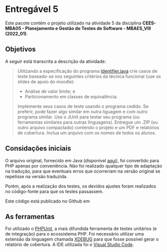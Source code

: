 # Entregável 5

Este pacote contém o projeto utilizado na atividade 5 da disciplina **CEES-MBA05 - Planejamento e Gestão de Testes de Software - MBAES_VIII (2022_01)**.

## Objetivos

A seguir está transcrita a descrição da atividade:

> Utilizando a especificação do programa [Identifier.java](./00_extras/Identifier.java) crie casos de teste baseado-se nos seguintes critérios da técnica funcional (use os slides de apoio do moodle):
>
> - Análise de valor limite; e
> - Particionamento em classes de equivalência.
>
> Implemente seus casos de teste usando o programa cedido. Se preferir, pode fazer algo similar em outra liguagem e com outro programa similar. Use o JUnit para testar seu programa (ou ferramentas similares para outras linguagens). Entregue um .ZIP (ou outro arquivo compactado) contendo o projeto e um PDF e relatórios de cobertura. Inclua um arquivo com os nomes de todos os alunos.


## Considações iniciais

O arquivo original, fornecido em Java (disponível [aqui](./00_extras/Identifier.java)), foi convertido para PHP apenas por conveniência. Não foi realizado qualquer tipo de adaptação na tradução, para que eventuais erros que ocorreriam na versão original se repetisse na versão traduzida.

Porém, após a realização dos testes, os devidos ajustes foram realizados no código-fonte para que os testes passassem.

Este código está publicado no Github em

## As ferramentas

Foi utilizado o [PHPUnit](https://phpunit.de/), a mais difundida ferramenta de testes unitários (e de integração) para o ecossistema PHP. Foi necessário utilizar uma extensão da linguagem chamada [XDEBUG](https://xdebug.org/) para que fosse possível gerar o relatório de cobertura. A IDE utilizada foi o [Visual Studio Code](https://code.visualstudio.com/).
